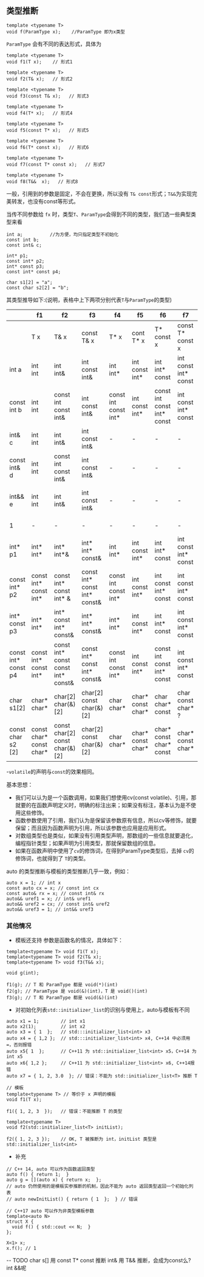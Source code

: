 ## 类型推断

```
template <typename T>
void f(ParamType x);    //ParamType 即为x类型
```

`ParamType` 会有不同的表达形式，具体为

```
template <typename T> 
void f1(T x);    // 形式1

template <typename T>
void f2(T& x);   // 形式2

template <typename T>
void f3(const T& x);   // 形式3

template <typename T>
void f4(T* x);   // 形式4

template <typename T>
void f5(const T* x);   // 形式5

template <typename T>
void f6(T* const x);   // 形式6

template <typename T>
void f7(const T* const x);   // 形式7

template <typename T>
void f8(T&&  x);   // 形式8
```
一般，引用到的参数是固定，不会在更换，所以没有 `T& const`形式；`T&&`为实现完美转发，也没有const等形式。

当传不同参数给 `fx` 时，类型`T`、`ParamType`会得到不同的类型，我们选一些典型类型来看

```
int a;          //为方便，均只指定类型不初始化
const int b;
const int& c;

int* p1;
const int* p2;
int* const p3; 
const int* const p4; 

char s1[2] = "a";
const char s2[2] = "b";
```

其类型推导如下:(说明，表格中上下两项分别代表`T`与`ParamType`的类型)

| | f1 | f2 | f3 | f4 | f5 | f6 | f7 |f8 |
| --- |  --- | --- | --- | --- | --- | --- | --- | --- |
|  | T x | T& x | const T& x| T* x | cont T* x| T* const x | const T* const x | T&& x | 
| int a |int<br>int|int<br>int&|int<br>const int&|int<br>int*|int<br>const int*|int<br>int* const|int<br>const int* const|int&<br>int&|
| const int b |int<br>int|const int<br>const int&|int<br>const int&|const int<br>const int*|int<br>const int*|const int<br>const int* const|int<br>const int* const|const int&<br>const int&|
| int& c |int<br>int|int<br>int&|int<br>const int&|-|-|-|-|int&<br>int&|
| const int& d |int<br>int|const int<br>const int&|int<br>const int&|-|-|-|-|const int&<br>const int&|
| int&& e |int<br>int|int<br>int&|int<br>const int&|-|-|-|-|const int&<br>const int& ?|
| 1 |-|-|-|-|-|-|-| int<br>int&& |
| int* p1 |int* <br>int*|int*<br>int*&|int*<br>int* const&|int<br>int*|int<br>const int*|int<br>int* const|int<br>const int* const|-|
| const int* p2 |const int* <br>const int*|const int*<br>const int* &|const int*<br>const int* const&|const int<br>const int*|int<br>const int*|int<br>const int* const|int<br>const int* const|-|
| int* const p3 |int* <br>int*|int* const<br>int* const&|int*<br>int* const&|int*<br>int*|int<br>const int*|int<br>int* const|int<br>const int* const|-|
| const int* const p4 |const int* <br>const int*|const int* const<br>const int* const&|const int*<br>const int* const&|const int<br>const int*|int<br>const int*|const int<br>const int* const|int<br>const int* const|-|
| char s1[2] |char*<br>char*|char[2]<br>char(&)[2]|char[2]<br>const char(&)[2]|char<br>char*|char*<br>const char*|char<br>char* const| char<br>const char* ?|char(&)[2]<br>char(&)[2]|
| const char s2 [2] |const char*<br>const char*|const char[2]<br>const char(&)[2]|char[2]<br>const char(&)[2]|char<br>char*|char*<br>const char*|char*<br>const char* const|char*<br>const char*|char(&)[2]<br>char(&)[2]|

-`volatile`的声明与`const`的效果相同。

基本思想：

- 我们可以认为是一个函数调用，如果我们想使用cv(const volatile)、引用，那就要的在函数声明定义时，明确的标注出来；如果没有标注，基本认为是不使用这些修饰。<br>
- 函数参数使用了引用，我们认为是保留该参数原有信息，所以cv等修饰，就要保留；而且因为函数声明为引用，所以该参数也应用是应用形式。<br>
- 对数组类型也是类似，如果没有引用类型声明，那数组的一些信息就要退化，编程指针类型；如果声明为引用类型，那就保留数组的信息。
- 如果在函数声明中使用了`cv`的修饰词，在得到ParamType类型后，去掉 `cv`的修饰词，也就得到了 `T`的类型。

auto 的类型推断与模板的类型推断几乎一致，例如：

```
auto x = 1; // int x
const auto cx = x; // const int cx
const auto& rx = x; // const int& rx
auto&& uref1 = x; // int& uref1
auto&& uref2 = cx; // const int& uref2
auto&& uref3 = 1; // int&& uref3
```

### 其他情况

- 模板还支持 参数是函数名的情况，具体如下：

```
template<typename T> void f1(T x);
template<typename T> void f2(T& x);
template<typename T> void f3(T&& x);

void g(int);

f1(g); // T 和 ParamType 都是 void(*)(int)
f2(g); // ParamType 是 void(&)(int)，T 是 void()(int)
f3(g); // T 和 ParamType 都是 void(&)(int)
```

- 对初始化列表`std::initializer_list`的识别与使用上，auto与模板有不同

```
auto x1 = 1;        // int x1
auto x2(1);         // int x2
auto x3 = { 1  };   // std:::initializer_list<int> x3
auto x4 = { 1,2 };  // std:::initializer_list<int> x4, C++14 中必须用 =，否则报错
auto x5{ 1  };      // C++11 为 std::initializer_list<int> x5，C++14 为 int x5
auto x6{ 1,2 };     // C++11 为 std::initializer_list<int> x6, C++14报错
auto x7 = { 1, 2, 3.0  }; // 错误：不能为 std::initializer_list<T> 推断 T

// 模板 
template<typename T> // 等价于 x 声明的模板
void f1(T x);

f1({ 1, 2, 3  });   // 错误：不能推断 T 的类型

template<typename T>
void f2(std::initializer_list<T> initList);

f2({ 1, 2, 3 });    // OK, T 被推断为 int，initList 类型是 std::initializer_list<int>
```

- 补充

```
// C++ 14, auto 可以作为函数返回类型
auto f() { return 1;  }
auto g = [](auto x) { return x;  }; 
// auto 仍然使用的是模板实参推断的机制，因此不能为 auto 返回类型返回一个初始化列表
// auto newInitList() { return { 1  };  } // 错误

// C++17 auto 可以作为非类型模板参数
template<auto N>
struct X {
  void f() { std::cout << N;  }  
};

X<1> x;
x.f(); // 1
```

-- 
TODO char s[] 用 const T* const 推断
int& 用 T&& 推断，会成为const么? int &&呢

